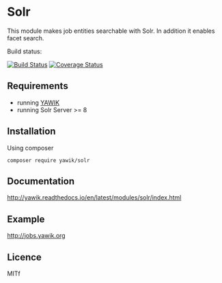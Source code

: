 Solr
====

This module makes job entities searchable with Solr. In addition it enables facet search.

Build status:

[![Build Status](https://travis-ci.org/yawik/Solr.svg?branch=master)](https://travis-ci.org/yawik/Solr)
[![Coverage Status](https://coveralls.io/repos/github/yawik/Solr/badge.svg?branch=develop)](https://coveralls.io/github/yawik/Solr?branch=master)

Requirements
------------

* running [YAWIK](https://github.com/cross-solution/YAWIK)
* running Solr Server >= 8


Installation
------------
Using composer

```
composer require yawik/solr
```

Documentation
-------------

http://yawik.readthedocs.io/en/latest/modules/solr/index.html


Example
-------

http://jobs.yawik.org


Licence
-------

MITf